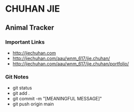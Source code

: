 # CHUHAN JIE

## Animal Tracker

### Important Links

- http://jiechuhan.com
- http://jiechuhan.com/aau/wnm_617/jie.chuhan/
- http://jiechuhan.com/aau/wnm_617/jie.chuhan/portfolio/

### Git Notes

- git status
- git add .
- git commit -m "[MEANINGFUL MESSAGE]"
- git push origin main
